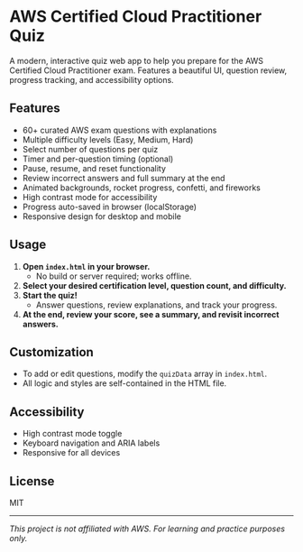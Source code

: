 # AWS Certified Cloud Practitioner Quiz

A modern, interactive quiz web app to help you prepare for the AWS Certified Cloud Practitioner exam. Features a beautiful UI, question review, progress tracking, and accessibility options.

## Features
- 60+ curated AWS exam questions with explanations
- Multiple difficulty levels (Easy, Medium, Hard)
- Select number of questions per quiz
- Timer and per-question timing (optional)
- Pause, resume, and reset functionality
- Review incorrect answers and full summary at the end
- Animated backgrounds, rocket progress, confetti, and fireworks
- High contrast mode for accessibility
- Progress auto-saved in browser (localStorage)
- Responsive design for desktop and mobile

## Usage
1. **Open `index.html` in your browser.**
   - No build or server required; works offline.
2. **Select your desired certification level, question count, and difficulty.**
3. **Start the quiz!**
   - Answer questions, review explanations, and track your progress.
4. **At the end, review your score, see a summary, and revisit incorrect answers.**

## Customization
- To add or edit questions, modify the `quizData` array in `index.html`.
- All logic and styles are self-contained in the HTML file.

## Accessibility
- High contrast mode toggle
- Keyboard navigation and ARIA labels
- Responsive for all devices

## License
MIT

---

*This project is not affiliated with AWS. For learning and practice purposes only.* 